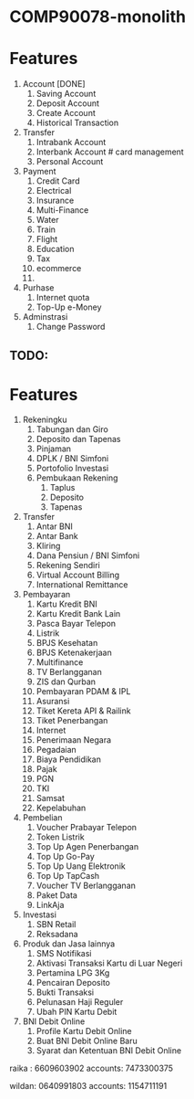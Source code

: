 # COMP90078-monolith

# Features
1. Account [DONE]
   1. Saving Account
   2. Deposit Account
   3. Create Account
   4. Historical Transaction
2. Transfer
   1. Intrabank Account
   2. Interbank Account # card management 
   3. Personal Account
3. Payment
   1. Credit Card 
   2. Electrical 
   3. Insurance
   4. Multi-Finance
   5. Water
   6. Train
   7. Flight
   8. Education
   9. Tax
   10. ecommerce
   11. 
4. Purhase
   1. Internet quota
   2. Top-Up e-Money
5. Adminstrasi 
   1. Change Password

## TODO:

# Features
1. Rekeningku
   1. Tabungan dan Giro
   2. Deposito dan Tapenas
   3. Pinjaman
   4. DPLK / BNI Simfoni
   5. Portofolio Investasi
   6. Pembukaan Rekening
      1. Taplus
      2. Deposito
      3. Tapenas
2. Transfer
   1. Antar BNI
   2. Antar Bank
   3. Kliring
   4. Dana Pensiun / BNI Simfoni
   5. Rekening Sendiri
   6. Virtual Account Billing
   7. International Remittance
3. Pembayaran
   1. Kartu Kredit BNI
   2. Kartu Kredit Bank Lain
   3. Pasca Bayar Telepon
   4. Listrik
   5. BPJS Kesehatan
   6. BPJS Ketenakerjaan
   7. Multifinance
   8. TV Berlangganan
   9. ZIS dan Qurban
   10. Pembayaran PDAM & IPL
   11. Asuransi
   12. Tiket Kereta API & Railink
   13. Tiket Penerbangan
   14. Internet
   15. Penerimaan Negara
   16. Pegadaian 
   17. Biaya Pendidikan
   18. Pajak
   19. PGN
   20. TKI
   21. Samsat
   22. Kepelabuhan
4. Pembelian
   1. Voucher Prabayar Telepon
   2. Token Listrik
   3. Top Up Agen Penerbangan 
   4. Top Up Go-Pay
   5. Top Up Uang Elektronik
   6. Top Up TapCash
   7. Voucher TV Berlangganan
   8. Paket Data
   9. LinkAja
5. Investasi
   1. SBN Retail
   2. Reksadana
6. Produk dan Jasa lainnya
   1. SMS Notifikasi
   2. Aktivasi Transaksi Kartu di Luar Negeri
   3. Pertamina LPG 3Kg
   4. Pencairan Deposito
   5. Bukti Transaksi
   6. Pelunasan Haji Reguler
   7. Ubah PIN Kartu Debit
7. BNI Debit Online
   1. Profile Kartu Debit Online
   2. Buat BNI Debit Online Baru
   3. Syarat dan Ketentuan BNI Debit Online

raika : 6609603902
accounts: 7473300375

wildan: 0640991803
accounts: 1154711191